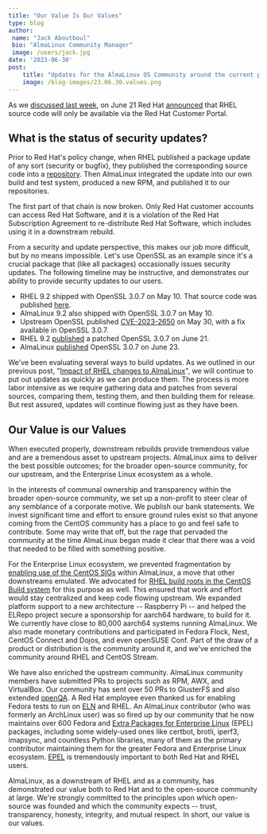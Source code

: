 ```yaml
---
title: "Our Value Is Our Values"
type: blog
author: 
 name: "Jack Aboutboul"
 bio: "AlmaLinux Community Manager"
 image: /users/jack.jpg
date: '2023-06-30'
post:
    title: "Updates for the AlmaLinux OS Community around the current post-RHEL news status."
    image: /blog-images/23.06.30.values.png
---
```


As we [discussed last week](https://almalinux.org/blog/impact-of-rhel-changes/), on June 21 Red Hat [announced](https://www.redhat.com/en/blog/furthering-evolution-centos-stream) that RHEL source code will only be available via the Red Hat Customer Portal.

## What is the status of security updates?

Prior to Red Hat's policy change, when RHEL published a package update of any sort (security or bugfix), they published the corresponding source code into a [repository](http://git.centos.org). Then AlmaLinux integrated the update into our own build and test system, produced a new RPM, and published it to our repositories.

The first part of that chain is now broken. Only Red Hat customer accounts can access Red Hat Software, and it is a violation of the Red Hat Subscription Agreement to re-distribute Red Hat Software, which includes using it in a downstream rebuild.

From a security and update perspective, this makes our job more difficult, but by no means impossible. Let's use OpenSSL as an example since it's a crucial package that (like all packages) occasionally issues security updates. The following timeline may be instructive, and demonstrates our ability to provide security updates to our users.

-   RHEL 9.2 shipped with OpenSSL 3.0.7 on May 10. That source code was published [here](https://git.centos.org/rpms/openssl/tree/f856de47f51f8c949c41527034be360d859d5489).
-   AlmaLinux 9.2 also shipped with OpenSSL 3.0.7 on May 10.
-   Upstream OpenSSL published [CVE-2023-2650](https://www.openssl.org/news/secadv/20230530.txt) on May 30, with a fix available in OpenSSL 3.0.7.
-   RHEL 9.2 [published](https://access.redhat.com/errata/RHSA-2023:3722) a patched OpenSSL 3.0.7 on June 21.
-   AlmaLinux [published](https://errata.almalinux.org/9/ALSA-2023-3722.html) OpenSSL 3.0.7 on June 23.

We've been evaluating several ways to build updates. As we outlined in our previous post, "[Impact of RHEL changes to AlmaLinux](https://almalinux.org/blog/impact-of-rhel-changes/)", we will continue to put out updates as quickly as we can produce them. The process is more labor intensive as we require gathering data and patches from several sources, comparing them, testing them, and then building them for release. But rest assured, updates will continue flowing just as they have been.

## Our Value is our Values

When executed properly, downstream rebuilds provide tremendous value and are a tremendous asset to upstream projects. AlmaLinux aims to deliver the best possible outcomes; for the broader open-source community, for our upstream, and the Enterprise Linux ecosystem as a whole.

In the interests of communal ownership and transparency within the broader open-source community, we set up a non-profit to steer clear of any semblance of a corporate motive. We publish our bank statements. We invest significant time and effort to ensure ground rules exist so that anyone coming from the CentOS community has a place to go and feel safe to contribute. Some may write that off, but the rage that pervaded the community at the time AlmaLinux began made it clear that there was a void that needed to be filled with something positive.

For the Enterprise Linux ecosystem, we prevented fragmentation by [enabling use of the CentOS SIGs](https://almalinux.org/blog/announcing-centos-sig-repository-availability-in-almalinux/) within AlmaLinux, a move that other downstreams emulated. We advocated for [RHEL build roots in the CentOS Build system](https://pagure.io/centos-infra/issue/400) for this purpose as well. This ensured that work and effort would stay centralized and keep code flowing upstream. We expanded platform support to a new architecture -- Raspberry Pi -- and helped the ELRepo project secure a sponsorship for aarch64 hardware, to build for it. We currently have close to 80,000 aarch64 systems running AlmaLinux. We also made monetary contributions and participated in Fedora Flock, Nest, CentOS Connect and Dojos, and even openSUSE Conf. Part of the draw of a product or distribution is the community around it, and we've enriched the community around RHEL and CentOS Stream.

We have also enriched the upstream community. AlmaLinux community members have submitted PRs to projects such as RPM, AWX, and VirtualBox. Our community has sent over 50 PRs to GlusterFS and also extended [openQA](https://news.opensuse.org/2023/05/30/almalinux-contributes-to-openqa-addes-support-features/). A Red Hat employee even thanked us for enabling Fedora tests to run on [ELN](https://docs.fedoraproject.org/en-US/eln/) and RHEL. An AlmaLinux contributor (who was formerly an ArchLinux user) was so fired up by our community that he now maintains over 600 Fedora and [Extra Packages for Enterprise Linux](https://docs.fedoraproject.org/en-US/epel/) (EPEL) packages, including some widely-used ones like certbot, brotli, iperf3, imapsync, and countless Python libraries, many of them as the primary contributor maintaining them for the greater Fedora and Enterprise Linux ecosystem. [EPEL](https://docs.fedoraproject.org/en-US/epel/) is tremendously important to both Red Hat and RHEL users.

AlmaLinux, as a downstream of RHEL and as a community, has demonstrated our value both to Red Hat and to the open-source community at large. We're strongly committed to the principles upon which open-source was founded and which the community expects -- trust, transparency, honesty, integrity, and mutual respect. In short, our value is our values.